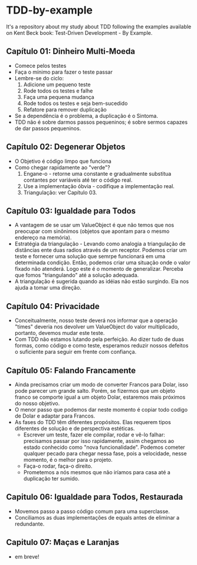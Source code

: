 # TDD-by-example
It's a repository about my study about TDD following the examples available on Kent Beck book: Test-Driven Development - By Example.

## Capítulo 01: Dinheiro Multi-Moeda

- Comece pelos testes
- Faça o mínimo para fazer o teste passar
- Lembre-se do ciclo:
  1. Adicione um pequeno teste
  2. Rode todos os testes e falhe
  3. Faça uma pequena mudança
  4. Rode todos os testes e seja bem-sucedido
  5. Refatore para remover duplicação
- Se a dependência é o problema, a duplicação é o Sintoma.
- TDD não é sobre darmos passos pequeninos; é sobre sermos capazes de dar passos pequeninos.

## Capítulo 02: Degenerar Objetos

- O Objetivo é código limpo que funciona
- Como chegar rapidamente ao "verde"?
    1. Engane-o - retorne uma constante e gradualmente substitua contantes por variáveis até ter o código real.
    2. Use a implementação óbvia - codifique a implementação real.
    3. Triangulação: ver Capítulo 03.
    
## Capítulo 03: Igualdade para Todos

- A vantagem de se usar um ValueObject é que não temos que nos preocupar com sinônimos (objetos que apontam para o mesmo endereço na memória).
- Estratégia da triangulação - Levando como analogia a triangulação de distâncias ente duas radios através de um receptor. Podemos criar um teste e fornecer uma solução que semrpe funcionará em uma determinada condição. Então, podemos criar uma situação onde o valor fixado não atenderá. Logo este é o momento de generalizar. Perceba que  fomos "triangulando" até a solução adequada.
- A triangulação é sugerida quando as idéias não estão surgindo. Ela nos ajuda a tomar uma direção.

## Capítulo 04: Privacidade

- Conceitualmente, nosso teste deverá nos informar que a operação "times" deveria nos devolver um ValueObject do valor multiplicado, portanto, devemos mudar este teste.
- Com TDD não estamos lutando pela perfeição. Ao dizer tudo de duas formas, como código e como teste, esperamos reduzir nossos defeitos o suficiente para seguir em frente com confiança.

## Capítulo 05: Falando Francamente

- Ainda precisamos criar um modo de converter Francos para Dolar, isso pode parecer um grande salto. Porém, se fizermos que um objeto franco se comporte igual a um objeto Dolar, estaremos mais próximos do nosso objetivo.
- O menor passo que podemos dar neste momento é copiar todo codigo de Dolar e adaptar para Francos.
- As fases do TDD têm diferentes propósitos. Elas requerem tipos diferentes de solução e de perspectiva estéticas.
    - Escrever um teste, fazer ele compilar, rodar e vê-lo falhar: precisamos passar por isso rapidamente, assim chegamos ao estado conhecido como "nova funcionalidade". Podemos cometer qualquer pecado para chegar nessa fase, pois a velocidade, nesse momento, é o melhor para o projeto.
    - Faça-o rodar, faça-o direito.
    - Prometemos a nós mesmos que não iríamos para casa até a duplicação ter sumido.
    
## Capitulo 06: Igualdade para Todos, Restaurada

- Movemos passo a passo código comum para uma superclasse.
- Conciliamos as duas implementações de equals antes de eliminar a redundante.

## Capitulo 07: Maças e Laranjas

- em breve!

